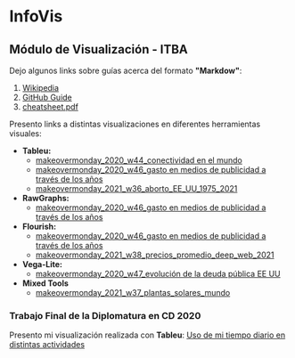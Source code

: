 # InfoVis
## Módulo de Visualización - ITBA

Dejo algunos links sobre guías acerca del formato **"Markdow"**:
1. [Wikipedia](https://es.wikipedia.org/wiki/Markdown)
2. [GitHub Guide](https://guides.github.com/features/mastering-markdown/)
3. [cheatsheet.pdf](https://guides.github.com/pdfs/markdown-cheatsheet-online.pdf)


Presento links a distintas visualizaciones en diferentes herramientas visuales:
* **Tableu:**
  * [makeovermonday_2020_w44_conectividad en el mundo](https://juanignaciosolis.github.io/infovis/mom_2020_w44_tableu.html)
  * [makeovermonday_2020_w46_gasto en medios de publicidad a través de los años](https://juanignaciosolis.github.io/infovis/mom_2020_w46_tableu.html)
  * [makeovermonday_2021_w36_aborto_EE_UU_1975_2021](https://juanignaciosolis.github.io/infovis/mom_2021_w36_tableu.html)
* **RawGraphs:** 
  * [makeovermonday_2020_w46_gasto en medios de publicidad a través de los años](https://juanignaciosolis.github.io/infovis/mom_2020_w46_rawgraph.html)
* **Flourish:** 
  * [makeovermonday_2020_w46_gasto en medios de publicidad a través de los años](https://juanignaciosolis.github.io/infovis/mom_2020_w44_flourish.html)
  * [makeovermonday_2021_w38_precios_promedio_deep_web_2021](https://juanignaciosolis.github.io/infovis/mom_2021_w48_flourish.html)
* **Vega-Lite:** 
  * [makeovermonday_2020_w47_evolución de la deuda pública EE UU](https://juanignaciosolis.github.io/infovis/mom_2020_w47_vlite.html)
* **Mixed Tools** 
  * [makeovermonday_2021_w37_plantas_solares_mundo](https://juanignaciosolis.github.io/infovis/mom_2021_w37_mix.html)
### Trabajo Final de la Diplomatura en CD 2020

Presento mi visualización realizada con **Tableu**: [Uso de mi tiempo diario en distintas actividades](https://juanignaciosolis.github.io/infovis/uso_tiempo_diario_tableu.html)

  

